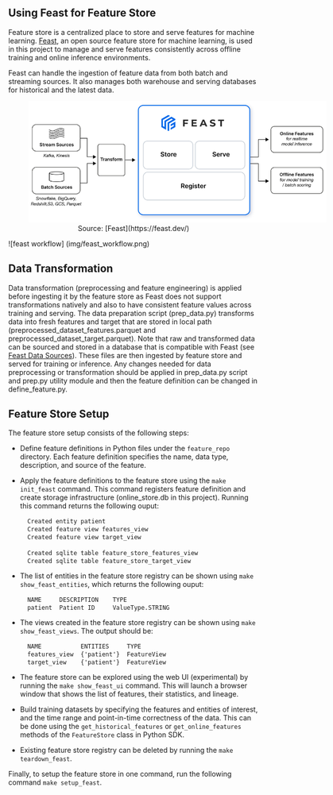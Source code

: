 ## Using Feast for Feature Store

Feature store is a centralized place to store and serve features for machine learning. [Feast](https://feast.dev/), an open source feature store for machine learning, is used in this project to manage and serve features consistently across offline training and online inference environments.

Feast can handle the ingestion of feature data from both batch and streaming sources. It also manages both warehouse and serving databases for historical and the latest data.

<figure>
<img
  src="./img/feast_workflow.png"
  alt="feast workflow"
  title="feast workflow"
  style="display: inline-block; margin: 0 auto; max-width: 600px">
<figcaption align = "center">Source: [Feast](https://feast.dev/)</figcaption>
</figure>

![feast workflow] (img/feast_workflow.png)

## Data Transformation

Data transformation (preprocessing and feature engineering) is applied before ingesting it by the feature store as Feast does not support transformations natively and also to have consistent feature values across training and serving. The data preparation script (prep_data.py) transforms data into fresh features and target that are stored in local path (preprocessed_dataset_features.parquet and preprocessed_dataset_target.parquet). Note that raw and transformed data can be sourced and stored in a database that is compatible with Feast (see [Feast Data Sources](https://docs.feast.dev/reference/data-sources)). These files are then ingested by feature store and served for training or inference. Any changes needed for data preprocessing or transformation should be applied in prep_data.py script and prep.py utility module and then the feature definition can be changed in define_feature.py.

## Feature Store Setup

The feature store setup consists of the following steps:

- Define feature definitions in Python files under the `feature_repo` directory. Each feature definition specifies the name, data type, description, and source of the feature.

- Apply the feature definitions to the feature store using the `make init_feast` command. This command registers feature definition and create storage infrastructure (online_store.db in this project). Running this command returns the following ouput:

        Created entity patient
        Created feature view features_view
        Created feature view target_view

        Created sqlite table feature_store_features_view
        Created sqlite table feature_store_target_view

- The list of entities in the feature store registry can be shown using `make show_feast_entities`, which returns the following ouput:

        NAME     DESCRIPTION    TYPE
        patient  Patient ID     ValueType.STRING

- The views created in the feature store registry can be shown using `make show_feast_views`. The output should be:

        NAME           ENTITIES     TYPE
        features_view  {'patient'}  FeatureView
        target_view    {'patient'}  FeatureView

- The feature store can be explored using the web UI (experimental) by running the `make show_feast_ui` command. This will launch a browser window that shows the list of features, their statistics, and lineage.

- Build training datasets by specifying the features and entities of interest, and the time range and point-in-time correctness of the data. This can be done using the `get_historical_features` or `get_online_features` methods of the `FeatureStore` class in Python SDK.

- Existing feature store registry can be deleted by running the `make teardown_feast`.

Finally, to setup the feature store in one command, run the following command `make setup_feast`.
